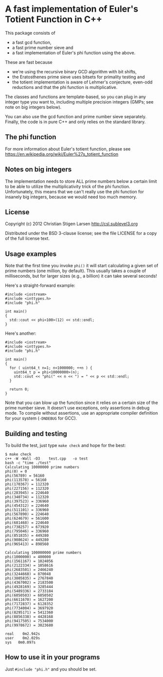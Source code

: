 A fast implementation of Euler's Totient Function in C++
========================================================

This package consists of

  * a fast gcd function,
  * a fast prime number sieve and
  * a fast implementation of Euler's phi function using the above.

These are fast because

  * we're using the recursive binary GCD algorithm with bit shifts,
  * the Eratosthenes prime sieve uses bitsets for primality testing and
  * the totient implementation is aware of Lehmer's conjecture, even-odd reductions
    and that the phi function is multiplicative.

The classes and functions are template-based, so you can plug in any integer
type you want to, including multiple precision integers (GMPs; see note on
big integers below).

You can also use the gcd function and prime number sieve separately.
Finally, the code is in pure C++ and only relies on the standard library.

The phi function
----------------
For more information about Euler's totient function, please see
https://en.wikipedia.org/wiki/Euler%27s_totient_function

Notes on big integers
---------------------

The implementation needs to store ALL prime numbers below a certain limit to
be able to utilize the multiplicativity trick of the phi function.
Unfortunately, this means that we can't really use the phi function for
insanely big integers, because we would need too much memory.

License
-------

Copyright (c) 2012 Christian Stigen Larsen
http://csl.sublevel3.org

Distributed under the BSD 3-clause license; see the file LICENSE for a copy
of the full license text.

Usage examples
--------------

Note that the first time you invoke `phi()` it will start calculating a
given set of prime numbers (one million, by default).  This usually takes a
couple of milliseconds, but for larger sizes (e.g., a billion) it can take
several seconds!

Here's a straight-forward example:

    #include <iostream>
    #include <inttypes.h>
    #include "phi.h"

    int main()
    {
      std::cout << phi<100>(12) << std::endl;
    }

Here's another:

    #include <iostream>
    #include <inttypes.h>
    #include "phi.h"

    int main()
    {
      for ( uint64_t n=1; n<1000000; ++n ) {
        uint64_t p = phi<10000000>(n);
        std::cout << "phi(" << n << ") = " << p << std::endl;
      }

      return 0;
    }

Note that you can blow up the function since it relies on a certain size of
the prime number sieve.  It doesn't use exceptions, only assertions in debug
mode.  To compile without assertions, use an appropriate compiler definition
for your system (`-DNDEBUG` for GCC).

Building and testing
--------------------

To build the test, just type `make check` and hope for the best:

    $ make check
    c++ -W -Wall -O3    test.cpp   -o test
    bash -c "time ./test"
    Calculating 10000000 prime numbers
    phi(0) = 0
    phi(56789) = 56160
    phi(113578) = 56160
    phi(170367) = 112320
    phi(227156) = 112320
    phi(283945) = 224640
    phi(340734) = 112320
    phi(397523) = 336960
    phi(454312) = 224640
    phi(511101) = 336960
    phi(567890) = 224640
    phi(624679) = 561600
    phi(681468) = 224640
    phi(738257) = 673920
    phi(795046) = 336960
    phi(851835) = 449280
    phi(908624) = 449280
    phi(965413) = 898560

    Calculating 100000000 prime numbers
    phi(1000000) = 400000
    phi(1561167) = 1024056
    phi(2122334) = 1058616
    phi(2683501) = 2466240
    phi(3244668) = 870048
    phi(3805835) = 2767840
    phi(4367002) = 2183500
    phi(4928169) = 3285444
    phi(5489336) = 2733184
    phi(6050503) = 6050502
    phi(6611670) = 1627200
    phi(7172837) = 6128352
    phi(7734004) = 3697920
    phi(8295171) = 5412360
    phi(8856338) = 4428168
    phi(9417505) = 7534000
    phi(9978672) = 3023680

    real	0m2.942s
    user	0m2.029s
    sys	  0m0.097s

How to use it in your programs
------------------------------

Just `#include "phi.h"` and you should be set.

